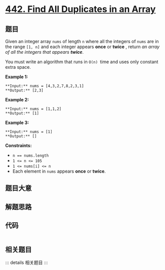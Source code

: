 # [442. Find All Duplicates in an Array](https://leetcode.com/problems/find-all-duplicates-in-an-array)

## 题目

Given an integer array `nums` of length `n` where all the integers of `nums`
are in the range `[1, n]` and each integer appears **once** or **twice** ,
return _an array of all the integers that appears **twice**_.

You must write an algorithm that runs in `O(n) `time and uses only constant
extra space.



**Example 1:**

    
    
    **Input:** nums = [4,3,2,7,8,2,3,1]
    **Output:** [2,3]
    

**Example 2:**

    
    
    **Input:** nums = [1,1,2]
    **Output:** [1]
    

**Example 3:**

    
    
    **Input:** nums = [1]
    **Output:** []
    



**Constraints:**

  * `n == nums.length`
  * `1 <= n <= 105`
  * `1 <= nums[i] <= n`
  * Each element in `nums` appears **once** or **twice**.


## 题目大意

## 解题思路

## 代码

```javascript

```

## 相关题目

::: details 相关题目
:::
